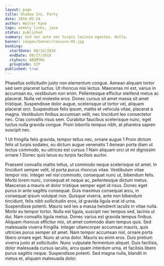 ```yaml
---
layout: page
title: Shadow Inc. Party
date: 2016-05-24
author: Walter Kane
tags: weekly links, java
status: published
summary: Sed nec ante nec turpis lacinia egestas. Nulla.
banner: images/banner/leisure-05.jpg
booking:
  startDate: 08/16/2018
  endDate: 08/17/2018
  ctyhocn: ABQMTHX
  groupCode: SIP
published: true
---
```

Phasellus sollicitudin justo non elementum congue. Aenean aliquam tortor sed sem placerat luctus. Ut rhoncus nisi lectus. Maecenas mi est, varius in accumsan eu, vestibulum non enim. Pellentesque efficitur eleifend metus ac placerat. Nulla vel molestie eros. Donec cursus sit amet massa sit amet tristique. Suspendisse dolor augue, scelerisque ut tortor vel, aliquam placerat orci. Suspendisse felis ipsum, mattis et vehicula vitae, placerat a magna. Vestibulum finibus accumsan velit, nec tincidunt leo consectetur nec. Cras convallis risus sem. Curabitur faucibus scelerisque nunc, eget luctus nulla gravida congue. Proin lobortis tempus nibh, at pharetra sapien suscipit nec.

1 Ut fringilla felis gravida, tempor tellus nec, ornare augue
1 Proin dictum felis ut turpis sodales, eu dictum augue venenatis
1 Aenean porta diam ut lectus commodo, eu ultrices est cursus
1 Nam aliquam orci ut mi dignissim ornare
1 Donec quis lacus eu turpis facilisis auctor.

Praesent convallis mattis tellus, ut commodo neque scelerisque sit amet. In tincidunt semper velit, id porta purus rhoncus vitae. Vestibulum vitae tempor nisi. Integer vel nisl commodo, consequat nunc ut, bibendum felis. Morbi lorem nunc, consequat et neque ac, pellentesque dictum metus. Maecenas a mauris et dolor tristique semper eget id risus. Donec eget purus in ante sagittis consequat. Duis maximus consequat arcu, in consequat ipsum volutpat non. Quisque viverra, ante non bibendum tincidunt, felis nibh sollicitudin eros, id gravida ligula erat id urna. Suspendisse potenti. Mauris sed leo a massa hendrerit iaculis in vitae nulla. Morbi eu tempor tortor.
Nulla est ligula, suscipit nec tempus sed, lacinia ut dui. Nam convallis ligula metus. Donec varius est gravida tempus finibus. Aliquam rhoncus efficitur nisi, sit amet commodo diam tempus quis. Sed malesuada viverra fringilla. Integer ullamcorper accumsan mauris, quis ultricies purus semper sit amet. Nam tempor accumsan nisl, ornare porta libero ornare eget. Nunc at urna dolor. Mauris eu enim eros. Duis pretium viverra justo at sollicitudin. Nunc vulputate fermentum aliquet. Duis facilisis, dolor malesuada cursus iaculis, arcu quam interdum urna, et facilisis libero purus sagittis neque. Suspendisse potenti. Sed magna nulla, blandit in metus et, aliquam malesuada dolor.
